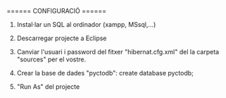 ====== CONFIGURACIÓ ======

1. Instal·lar un SQL al ordinador (xampp, MSsql,...)

2. Descarregar projecte a Eclipse

3. Canviar l'usuari i password del fitxer "hibernat.cfg.xml" del la carpeta "sources" per el vostre.

4. Crear la base de dades "pyctodb": create database pyctodb;

5. "Run As" del projecte
